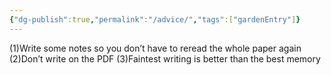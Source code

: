 ```yaml
---
{"dg-publish":true,"permalink":"/advice/","tags":["gardenEntry"]}
---
```


(1)Write some notes so you don’t have to reread the whole paper again
(2)Don’t write on the PDF
(3)Faintest writing is better than the best memory